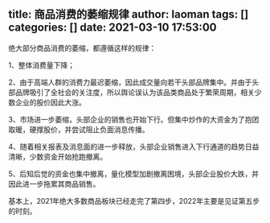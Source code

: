 title: 商品消费的萎缩规律
author: laoman
tags: []
categories: []
date: 2021-03-10 17:53:00
---
绝大部分商品消费的萎缩，都遵循这样的规律：
<!-- more-->

1、整体消费量下降；

2、由于高端人群的消费力最迟萎缩，因此成交量向若干头部品牌集中。并由于头部品牌吸引了全社会的关注度，所以舆论误认为该品类商品处于繁荣周期，相关少数企业的股价因此大涨。

3、市场进一步萎缩，头部企业的销售也开始下行。但集中炒作的大资金为了抱团取暖，硬撑股价，并尝试阻止负面消息传播。

4、随着相关报表及消息面的进一步释放，头部企业销售进入下行通道的趋势日益清晰，少数资金开始抢跑撤离。

5、后知后觉的资金也集中撤离，量化模型加剧撤离困境，头部企业股价大跌，并因此进一步拖累其商品销售。



基本上，2021年绝大多数商品板块已经走完了第四步，2022年主要是见证第五步的时刻。